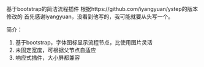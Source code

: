 基于bootstrap的简洁流程插件
根据https://github.com/iyangyuan/ystep的版本修改的
首先感谢iyangyuan，没看到他写的，我可能就要从头写一个。

简介：
1. 基于bootstrap，字体图标显示流程节点，比使用图片灵活
2. 未固定宽度，可根据父节点自适应
3. 响应式插件，大小屏都兼容
